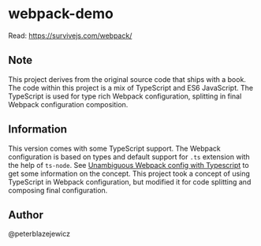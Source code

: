 # webpack-demo

Read: https://survivejs.com/webpack/

## Note

This project derives from the original source code  that ships with a book. The code within this project is a mix of TypeScript and ES6 JavaScript. The TypeScript is used for type rich Webpack configuration, splitting in final Webpack configuration composition.

## Information

This version comes with some TypeScript support. The Webpack configuration is based on types and default support for `.ts` extension with the help of `ts-node`. 
See [Unambiguous Webpack config with Typescript](https://medium.com/webpack/unambiguous-webpack-config-with-typescript-8519def2cac7) to get some information on the concept. This project took a concept of using TypeScript in Webpack configuration, but modified it for code splitting and composing final configuration.


## Author

@peterblazejewicz
